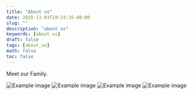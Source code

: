```yaml
---
title: "About us"
date: 2020-11-03T19:33:35-08:00 
slug: ""
description: "about us"
keywords: [about us]
draft: false
tags: [about_us]
math: false
toc: false
---
```


Meet our Family. 

![Example image](/images/bauherren_adrian.jpg)
![Example image](/images/bauherren_henrik.jpg)
![Example image](/images/bauherren_regina.jpg)
![Example image](/images/bauherren_charlotte.jpg)
